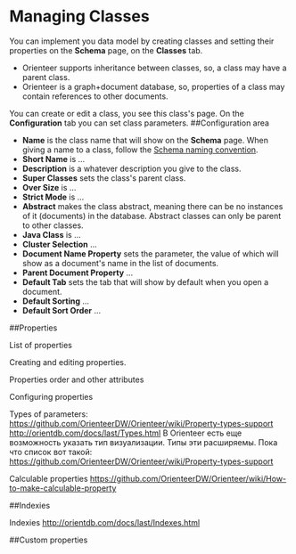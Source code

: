 # Managing Classes

You can implement you data model by creating classes and setting their properties on the **Schema** page, on the **Classes** tab.
*  Orienteer supports inheritance between classes, so, a class may have a parent class. 
*   Orienteer is a graph+document database, so, properties of a class may contain references to other documents.

You can create or edit a class, you see this class's page. On the **Configuration** tab you can set class parameters. 
##Configuration area

* **Name** is the class name that will show on the **Schema** page. When giving a name to a class, follow the [Schema naming convention](https://github.com/OrienteerDW/Orienteer/wiki/Schema-naming-convention).
* **Short Name** is ...
* **Description** is a whatever description you give to the class.
* **Super Classes** sets the class's parent class.
* **Over Size** is ...
* **Strict Mode** is ...
* **Abstract** makes the class abstract, meaning there can be no instances of it (documents) in the database. Abstract classes can only be parent to other classes.
* **Java Class** is ...
* **Cluster Selection** ...
* **Document Name Property** sets the parameter, the value of which will show as a document's name in the list of documents.
* **Parent Document Property** ... 
* **Default Tab** sets the tab that will show by default when you open a document.
* **Default Sorting** ...
* **Default Sort Order** ...

##Properties

List of properties

Creating and editing properties.

Properties order and other attributes

Configuring properties

Types of parameters: https://github.com/OrienteerDW/Orienteer/wiki/Property-types-support 
http://orientdb.com/docs/last/Types.html
В Orienteer есть еще возможность указать тип визуализации. Типы эти расширяемы. Пока что список вот такой:
https://github.com/OrienteerDW/Orienteer/wiki/Property-types-support


Calculable properties https://github.com/OrienteerDW/Orienteer/wiki/How-to-make-calculable-property


##Indexies

Indexies http://orientdb.com/docs/last/Indexes.html

##Custom properties 